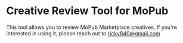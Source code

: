 # Creative Review Tool for MoPub
This tool allows you to review MoPub Marketplace creatives. If you're interested in using it, please reach out to ricky840@gmail.com

